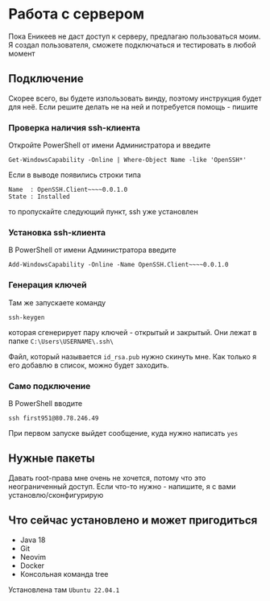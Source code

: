 # Работа с сервером

Пока Еникеев не даст доступ к серверу, предлагаю пользоваться моим. Я создал пользователя, сможете подключаться и тестировать в любой момент

## Подключение

Скорее всего, вы будете изпользовать винду, поэтому инструкция будет для неё. Если решите делать не на ней и потребуется помощь - пишите

### Проверка наличия ssh-клиента

Откройте PowerShell от имени Администратора и введите

```shell
Get-WindowsCapability -Online | Where-Object Name -like 'OpenSSH*'
```

Если в выводе появились строки типа

```shell
Name  : OpenSSH.Client~~~~0.0.1.0
State : Installed
```
то пропускайте следующий пункт, ssh уже установлен

### Установка ssh-клиента

В PowerShell от имени Администратора введите

```shell
Add-WindowsCapability -Online -Name OpenSSH.Client~~~~0.0.1.0
```

### Генерация ключей

Там же запускаете команду

```shell
ssh-keygen
```

которая сгенерирует пару ключей - открытый и закрытый. Они лежат в папке `C:\Users\USERNAME\.ssh\`

Файл, который называется `id_rsa.pub` нужно скинуть мне. Как только я его добавлю в список, можно будет заходить.

### Само подключение

В PowerShell вводите

```shell
ssh first951@80.78.246.49
```

При первом запуске выйдет сообщение, куда нужно написать `yes`

## Нужные пакеты

Давать root-права мне очень не хочется, потому что это неограниченный доступ. Если что-то нужно - напишите, я с вами установлю/сконфигурирую

## Что сейчас установлено и может пригодиться

- Java 18
- Git
- Neovim
- Docker
- Консольная команда tree

Установлена там `Ubuntu 22.04.1`